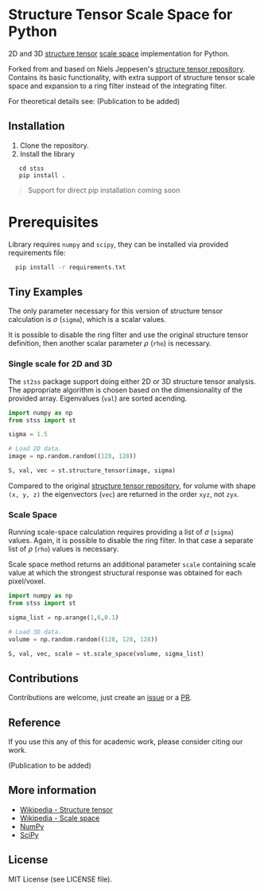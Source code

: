 # Structure Tensor Scale Space for Python
2D and 3D [structure tensor](https://en.wikipedia.org/wiki/Structure_tensor) [scale space](https://en.wikipedia.org/wiki/Scale_space) implementation for Python.

Forked from and based on Niels Jeppesen's [structure tensor repository](https://github.com/Skielex/structure-tensor/tree/master). Contains its basic functionality, with extra support of structure tensor scale space and expansion to a ring filter instead of the integrating filter.

For theoretical details see: (Publication to be added)

## Installation
1. Clone the repository.
2. Install the library

```
   cd stss
   pip install .
```
> Support for direct pip installation coming soon

# Prerequisites
Library requires ```numpy``` and ```scipy```, they can be installed via provided requirements file:
```sh
  pip install -r requirements.txt
```

## Tiny Examples
The only parameter necessary for this version of structure tensor calculation is  $\sigma$ (```sigma```), which is a scalar values.

It is possible to disable the ring filter and use the original structure tensor definition, then another scalar parameter $\rho$ (```rho```) is necessary.

### Single scale for 2D and 3D 
The ```st2ss``` package support doing either 2D or 3D structure tensor analysis. The appropriate algorithm is chosen based on the dimensionality of the provided array. Eigenvalues (```val```) are sorted acending.

``` python
import numpy as np
from stss import st

sigma = 1.5

# Load 2D data.
image = np.random.random((128, 128))

S, val, vec = st.structure_tensor(image, sigma)
```

Compared to the original [structure tensor repository](https://github.com/Skielex/structure-tensor/tree/master), for volume with shape ```(x, y, z)``` the eigenvectors (```vec```) are returned in the order ```xyz```, not ```zyx```.


### Scale Space
Running scale-space calculation requires providing a list of $\sigma$ (```sigma```) values. Again, it is possible to disable the ring filter. In that case a separate list of $\rho$ (```rho```) values is necessary.

Scale space method returns an additional parameter ```scale``` containing scale value at which the strongest structural response was obtained for each pixel/voxel.

``` python
import numpy as np
from stss import st

sigma_list = np.arange(1,6,0.1)

# Load 3D data.
volume = np.random.random((128, 128, 128))

S, val, vec, scale = st.scale_space(volume, sigma_list)
```

<!-- ## Advanced examples --> 
<!-- TODO -->


## Contributions
Contributions are welcome, just create an [issue](https://github.com/PaPieta/st-v2-ss/issues) or a [PR](https://github.com/PaPieta/st-v2-ss/pulls).

## Reference
If you use this any of this for academic work, please consider citing our work.

(Publication to be added)

## More information
- [Wikipedia - Structure tensor](https://en.wikipedia.org/wiki/Structure_tensor)
- [Wikipedia - Scale space](https://en.wikipedia.org/wiki/Scale_space)
- [NumPy](https://numpy.org/)
- [SciPy](https://www.scipy.org/)

## License
MIT License (see LICENSE file).